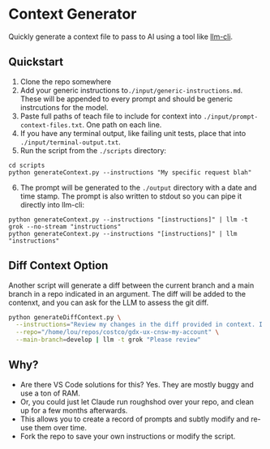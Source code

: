# Context Generator

Quickly generate a context file to pass to AI using a tool like [llm-cli](https://github.com/simonw/llm).

## Quickstart

1. Clone the repo somewhere
2. Add your generic instructions to`./input/generic-instructions.md`. These will be appended to every prompt and should be generic instrcutions for the model.
3. Paste full paths of teach file to include for context into `./input/prompt-context-files.txt`. One path on each line.
4. If you have any terminal output, like failing unit tests, place that into `./input/terminal-output.txt`.
5. Run the script from the `./scripts` directory:

```
cd scripts
python generateContext.py --instructions "My specific request blah"
```

6. The prompt will be generated to the `./output` directory with a date and time stamp. The prompt is also written to stdout so you can pipe it directly into llm-cli:
```
python generateContext.py --instructions "[instructions]" | llm -t grok --no-stream "instructions"
python generateContext.py --instructions "[instructions]" | llm "instructions"
```

## Diff Context Option

Another script will generate a diff between the current branch and a main branch in a repo indicated in an argument. The diff will be added to the contenxt, and you can ask for the LLM to assess the git diff.

```bash
python generateDiffContext.py \
  --instructions="Review my changes in the diff provided in context. I've added some other files for context as well. Please forus primarily on typos and other minor issues that would create unnecessary back-and-forth during the PR process." \
  --repo="/home/lou/repos/costco/gdx-ux-cnsw-my-account" \
  --main-branch=develop | llm -t grok "Please review"
```

## Why?

* Are there VS Code solutions for this? Yes. They are mostly buggy and use a ton of RAM.
* Or, you could just let Claude run roughshod over your repo, and clean up for a few months afterwards.
* This allows you to create a record of prompts and subtly modify and re-use them over time.
* Fork the repo to save your own instructions or modify the script.
